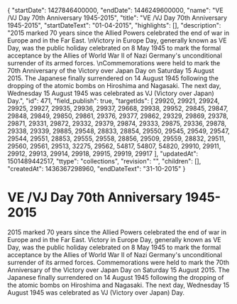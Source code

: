 {
  "startDate": 1427846400000, 
  "endDate": 1446249600000, 
  "name": "VE /VJ Day 70th Anniversary 1945-2015", 
  "title": "VE /VJ Day 70th Anniversary 1945-2015", 
  "startDateText": "01-04-2015", 
  "highlights": [], 
  "description": "2015 marked 70 years since the Allied Powers celebrated the end of war in Europe and in the Far East. \nVictory in Europe Day, generally known as VE Day, was the public holiday celebrated on 8 May 1945 to mark the formal acceptance by the Allies of World War II of Nazi Germany's unconditional surrender of its armed forces. \nCommemorations were held to mark the 70th Anniversary of the Victory over Japan Day on Saturday 15 August 2015. The Japanese finally surrendered on 14 August 1945 following the dropping of the atomic bombs on Hiroshima and Nagasaki. The next day, Wednesday 15 August 1945 was celebrated as VJ (Victory over Japan) Day.", 
  "id": 471, 
  "field_publish": true, 
  "targetIds": [
    29920, 
    29921, 
    29924, 
    29925, 
    29927, 
    29935, 
    29936, 
    29937, 
    29668, 
    29938, 
    29952, 
    29845, 
    29847, 
    29848, 
    29849, 
    29850, 
    29861, 
    29376, 
    29377, 
    29862, 
    29329, 
    29869, 
    29378, 
    29871, 
    29331, 
    29872, 
    29332, 
    29379, 
    29874, 
    29333, 
    29875, 
    29336, 
    29878, 
    29338, 
    29339, 
    29885, 
    29548, 
    28833, 
    28854, 
    29550, 
    29545, 
    29549, 
    29547, 
    29544, 
    29551, 
    28853, 
    29555, 
    29558, 
    28856, 
    29509, 
    29559, 
    28832, 
    29511, 
    29560, 
    29561, 
    29513, 
    32275, 
    29562, 
    54817, 
    54807, 
    54820, 
    29910, 
    29911, 
    29912, 
    29913, 
    29914, 
    29918, 
    29915, 
    29919, 
    29917
  ], 
  "updatedAt": 1501489442517, 
  "ttype": "collections", 
  "revision": "", 
  "children": [], 
  "createdAt": 1436367298960, 
  "endDateText": "31-10-2015"
}

# VE /VJ Day 70th Anniversary 1945-2015

2015 marked 70 years since the Allied Powers celebrated the end of war in Europe and in the Far East. 
Victory in Europe Day, generally known as VE Day, was the public holiday celebrated on 8 May 1945 to mark the formal acceptance by the Allies of World War II of Nazi Germany's unconditional surrender of its armed forces. 
Commemorations were held to mark the 70th Anniversary of the Victory over Japan Day on Saturday 15 August 2015. The Japanese finally surrendered on 14 August 1945 following the dropping of the atomic bombs on Hiroshima and Nagasaki. The next day, Wednesday 15 August 1945 was celebrated as VJ (Victory over Japan) Day.